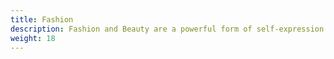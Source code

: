 ```yaml
---
title: Fashion
description: Fashion and Beauty are a powerful form of self-expression. This category documents style through inspiring shots of street fashion, skincare products, avant-garde editorial photographs, and more.
weight: 18
---
```

